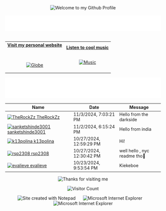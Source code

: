 <!-- "Hero" Header -->
<div align="center">
  <img src="https://github.com/BrunnerLivio/brunnerlivio/blob/master/images/welcome.png?raw=true" style="max-width: 100%;" alt="Welcome to my Github Profile" />
  <br />
  <br />
  <img height="50" alt="My Name is Livio and I like Node.js" src="images/personal_note.svg" />
  <br />
  <br />

</div>

<!-- Social -->
<table width="100%" align="center">
<tr>
<td align="center">
<a href="https://brunnerliv.io">
<strong>Visit my personal website </strong>
<br />
<br />
<br />

<p>

<img alt="Globe" height="80" src="images/globe.gif">
</a>
</p>

</td>


<td align="center">
<a href="https://www.youtube.com/watch?v=3YxaaGgTQYM&ab_channel=EvanescenceVEVO">
<strong>Listen to cool music</strong>
<br />
<br />


<p>
<img height="100" alt="Music" src="images/music.gif"> 
</a>
</p>

</td>
</tr>
</table>

<div align="center">
<a href="https://github.com/BrunnerLivio/brunnerlivio/issues/62#issuecomment-new"><img src="images/guestbook.svg"></a> 
</div>

<!-- Guestbook -->
| Name | Date | Message |
|---|---|---|
| <a href="https://github.com/TheRockZz"><img width="24" src="https://avatars.githubusercontent.com/u/6567802?s=24&v=4" alt="TheRockZz" /> TheRockZz</a> |11/3/2024, 7:03:21 PM|Hello from the darkside|
| <a href="https://github.com/sanketshinde3001"><img width="24" src="https://avatars.githubusercontent.com/u/126979961?s=24&u=d260bd67662c3cfceba666556fdfe8900be3c796&v=4" alt="sanketshinde3001" /> sanketshinde3001</a> |11/2/2024, 6:15:24 PM|Hello from india|
| <a href="https://github.com/k13polina"><img width="24" src="https://avatars.githubusercontent.com/u/186172477?s=24&u=16e65b9af525fb36f468c8b6aaa1cc81d2a69dfb&v=4" alt="k13polina" /> k13polina</a> |10/27/2024, 12:59:29 PM|Hi!|
| <a href="https://github.com/rsp2308"><img width="24" src="https://avatars.githubusercontent.com/u/109982622?s=24&u=2752c2e467f29a69edf3836fc5bcd582e80fe31c&v=4" alt="rsp2308" /> rsp2308</a> |10/27/2024, 12:30:42 PM|well hello , nyc readme tho🥸|
| <a href="https://github.com/evalieve"><img width="24" src="https://avatars.githubusercontent.com/u/82043576?s=24&u=7e56ab7d724b5f51c5ac0c13db5f45836e3af33a&v=4" alt="evalieve" /> evalieve</a> |10/23/2024, 9:53:54 PM|Kiekeboe|
<!-- /Guestbook -->

<!-- Footer -->

<div align="center">

<img height="120" alt="Thanks for visiting me" width="100%" src="https://raw.githubusercontent.com/BrunnerLivio/brunnerlivio/master/images/marquee.svg" />
<br />

![Visitor Count](https://profile-counter.glitch.me/brunnerlivio/count.svg)


<img src="https://raw.githubusercontent.com/BrunnerLivio/brunnerlivio/master/images/notepad.gif" alt="Site created with Notepad" height="30" />
<!-- "margin-right: whatever;" -->
<span>&nbsp;&nbsp;&nbsp;&nbsp;</span>  
<img src="https://raw.githubusercontent.com/BrunnerLivio/brunnerlivio/master/images/ie_logo.gif" alt="Microsoft Internet Explorer" />
<span>&nbsp;&nbsp;&nbsp;&nbsp;</span>  
<img src="https://raw.githubusercontent.com/BrunnerLivio/brunnerlivio/master/images/noframes.gif" alt="Microsoft Internet Explorer" />

</div>

